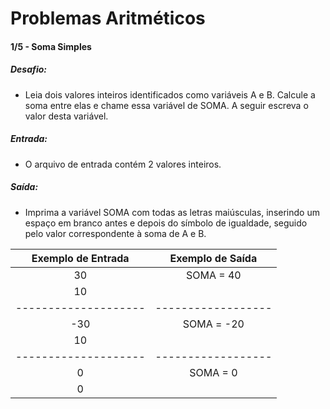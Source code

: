 # Problemas Aritméticos

#### 1/5 - Soma Simples

##### Desafio:
- Leia dois valores inteiros identificados como variáveis A e B. Calcule a soma entre elas e chame essa variável de SOMA.
A seguir escreva o valor desta variável.

##### Entrada:
- O arquivo de entrada contém 2 valores inteiros.

##### Saída:
- Imprima a variável SOMA com todas as letras maiúsculas, inserindo um espaço em branco antes e depois do símbolo de igualdade, seguido pelo valor correspondente à soma de A e B.

| Exemplo de Entrada | Exemplo de Saída | 
|:------------------:|:----------------:| 
|         30         |    SOMA = 40     |
|         10         |                  |
|--------------------|------------------| 
|        -30         |    SOMA = -20    |
|         10         |                  |
|--------------------|------------------| 
|         0          |    SOMA = 0      |
|         0          |                  |